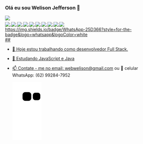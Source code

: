 ### Olá eu sou Welison Jefferson 👋
<div>
<div align="lefth">
  <a href="https://github.com/welisonjefferson">
  <img height="180em" src="https://github-readme-stats.vercel.app/api?username=welisonjefferson&show_icons=true&theme=dracula&include_all_commits=true&count_private=true"/>
</div>
<div>
  <link rel="stylesheet" href="https://cdn.jsdelivr.net/gh/devicons/devicon@v2.14.0/devicon.min.css">
  <img align="center" heigth="30"  width="40" src="https://cdn.jsdelivr.net/gh/devicons/devicon/icons/javascript/javascript-original.svg" />
  <img align="center" heigth="30"  width="40" src="https://cdn.jsdelivr.net/gh/devicons/devicon/icons/materialui/materialui-original.svg" />
  <img align="center" heigth="30"  width="40" src="https://cdn.jsdelivr.net/gh/devicons/devicon/icons/mysql/mysql-original.svg" />
  <img align="center" heigth="30"  width="40" src="https://cdn.jsdelivr.net/gh/devicons/devicon/icons/oracle/oracle-original.svg" />
  <img align="center" heigth="30"  width="40" src="https://cdn.jsdelivr.net/gh/devicons/devicon/icons/postgresql/postgresql-original.svg" />
  <img align="center" heigth="30"  width="40" src="https://cdn.jsdelivr.net/gh/devicons/devicon/icons/sequelize/sequelize-original.svg" />
  <img align="center" heigth="30"  width="40" src="https://cdn.jsdelivr.net/gh/devicons/devicon/icons/tomcat/tomcat-original.svg" />
  <img align="center" heigth="30"  width="40" src="https://cdn.jsdelivr.net/gh/devicons/devicon/icons/trello/trello-plain.svg" />
  <img align="center" heigth="30"  width="40" src="https://cdn.jsdelivr.net/gh/devicons/devicon/icons/visualstudio/visualstudio-plain.svg" />
  <img align="center" heigth="30"  width="40" src="https://cdn.jsdelivr.net/gh/devicons/devicon/icons/windows8/windows8-original.svg" />
  </div>
  
  <div>
    https://img.shields.io/badge/WhatsApp-25D366?style=for-the-badge&logo=whatsapp&logoColor=white
    </div>
  ##
  
- 🔭 Hoje estou trabalhando como desenvolvedor Full Stack.
- 🌱 Estudando JavaScript e Java
- 📫 Contate - me no email: webwelison@gmail.com ou 📱 celular WhatsApp: (62) 99284-7952

  ![Snake animation](https://github.com/rafaballerini/rafaballerini/blob/output/github-contribution-grid-snake.svg)
  </div>
